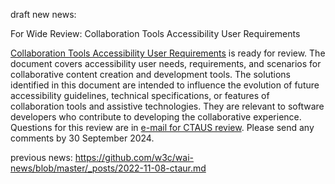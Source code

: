 draft new news:

For Wide Review: Collaboration Tools Accessibility User Requirements

[Collaboration Tools Accessibility User Requirements](https://www.w3.org/TR/ctaur/) is ready for review. The document covers accessibility user needs, requirements, and scenarios for collaborative content creation and development tools. The solutions identified in this document are intended to influence the evolution of future accessibility guidelines, technical specifications, or features of collaboration tools and assistive technologies. They are relevant to software developers who contribute to developing the collaborative experience. Questions for this review are in [e-mail for CTAUS review](https://lists.w3.org/Archives/Public/public-wai-announce/2024JulSep/0001.html). Please send any comments by 30 September 2024.


previous news: https://github.com/w3c/wai-news/blob/master/_posts/2022-11-08-ctaur.md
